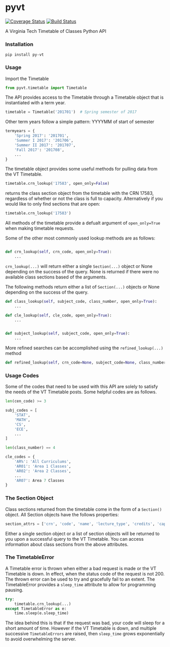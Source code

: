 # pyvt

[![Coverage Status](https://coveralls.io/repos/github/kevincianfarini/pyvt/badge.svg?branch=master)](https://coveralls.io/github/kevincianfarini/pyvt?branch=master)
[![Build Status](https://travis-ci.org/kevincianfarini/pyvt.svg?branch=master)](https://travis-ci.org/kevincianfarini/pyvt)


A Virginia Tech Timetable of Classes Python API

### Installation

```shell
pip install py-vt
```

### Usage

Import the Timetable
```python
from pyvt.timetable import Timetable
```

The API provides access to the Timetable through a Timetable object that is instantiated with a term year.

```python
timetable = Timetable('201701')  # Spring semester of 2017
```

Other term years follow a simple pattern: YYYYMM of start of semester

```python
termyears = {
    'Spring 2017': '201701',
    'Summer I 2017': '201706',
    'Summer II 2017': '201707',
    'Fall 2017': '201708',
    ...
}
```

The timetable object provides some useful methods for pulling data from the VT Timetable.

```python
timetable.crn_lookup('17583', open_only=False)
```

returns the class section object from the timetable with the CRN 17583, regardless of whether or not the class is full to capacity. Alternatively if you would like to only find sections that are open:

```python
timetable.crn_lookup('17583')
```

All methods of the timetable provide a defualt argument of ```open_only=True``` when making timetable requests.

Some of the other most commonly used lookup methods are as follows:

```python

def crn_lookup(self, crn_code, open_only=True):
    ...
```
```crn_lookup(...)``` will return either a single ```Section(...)``` object or None depending on the success of the query. None is returned if there were no available class sections based of the arguments.

The following methods return either a list of ```Section(...)``` objects or None depending on the success of the query.

```python
def class_lookup(self, subject_code, class_number, open_only=True):
    ...

def cle_lookup(self, cle_code, open_only=True):
    ...


def subject_lookup(self, subject_code, open_only=True):
    ...
```

More refined searches can be accomplished using the ```refined_lookup(...)``` method

```python
def refined_lookup(self, crn_code=None, subject_code=None, class_number=None, cle_code=None, open_only=True):
```

### Usage Codes

Some of the codes that need to be used with this API are solely to satisfy the needs of the VT Timetable posts. Some helpful codes are as follows.

```python
len(cen_code) >= 3

subj_codes = [
    'STAT',
    'MATH',
    'CS',
    'ECE',
    ...
]

len(class_number) == 4

cle_codes = {
    'AR%': 'All Curriculums',
    'AR01': 'Area 1 Classes',
    'AR02': 'Area 2 Classes',
    ...
    'AR07': Area 7 Classes
}
```

### The Section Object

Class sections returned from the timetable come in the form of a ```Section()``` object. All Section objects have the follows properties:

```python
section_attrs = ['crn', 'code', 'name', 'lecture_type', 'credits', 'capacity', 'instructor', 'days', 'start_time', 'end_time', 'location', 'exam_type']
```

Either a single section object or a list of section objects will be returned to you upon a successful query to the VT Timetable. You can access information about class sections from the above attributes.

### The TimetableError

A Timetable error is thrown when either a bad request is made or the VT Timetable is down. In effect, when the status code of the request is not 200. The thrown error can be used to try and gracefully fail to an extent. The TimetableError provides a ```sleep_time``` attribute to allow for programming pausing.

```python
try:
    timetable.crn_lookup(...)
except TimetableError as e:
    time.sleep(e.sleep_time)
```

The idea behind this is that if the request was bad, your code will sleep for a short amount of time. However if the VT Timetable is down, and multiple successive ```TimetableErrors``` are raised, then ```sleep_time``` grows exponentially to avoid overwhelming the server.